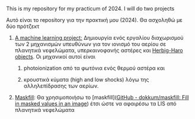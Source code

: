 This is my repository for my practicum of 2024. I will do two projects

Αυτό είναι το repository για την πρακτική μου (2024). Θα ασχοληθώ με δύο πρότζεκτ

1. <u>A machine learning project:</u> Δημιουργία ενός εργαλίου διαχωρισμού των 2 μηχανισμών υπευθύνων για τον ιονισμό του αερίου σε πλανητικά νεφελώματα, υπερκαινοφανής αστέρες και [Herbig-Haro objects](https://en.wikipedia.org/wiki/Herbig%E2%80%93Haro_object). Οι μηχανικοί αυτοί είναι
   
   1. photoionization από τα φωτόνια ενός θερμού αστέρα και
   
   2. κρουστικά κύματα (high and low shocks) λόγω της αλληλεπίδρασης των αερίων.

2. <u>Maskfill</u>: Θα χρησιμοποιήσω το [maskfill]([GitHub - dokkum/maskfill: Fill in masked values in an image](https://github.com/dokkum/maskfill)) έτσι ώστε να αφαιρέσω τα  LIS από πλανητικά νεφελώματα
